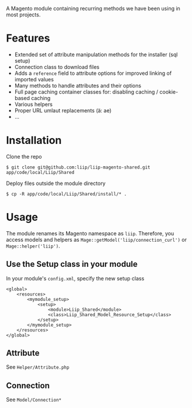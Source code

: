A Magento module containing recurring methods we have been using in most projects.


Features
========

* Extended set of attribute manipulation methods for the installer (sql setup)
* Connection class to download files
* Adds a `reference` field to attribute options for improved linking of imported values
* Many methods to handle attributes and their options
* Full page caching container classes for: disabling caching / cookie-based caching
* Various helpers
* Proper URL umlaut replacements (ä: ae)
* ...

Installation
============

Clone the repo

    $ git clone git@github.com:liip/liip-magento-shared.git app/code/local/Liip/Shared


Deploy files outside the module directory

    $ cp -R app/code/local/Liip/Shared/install/* .


Usage
=====

The module renames its Magento namespace as `liip`. Therefore, you access models and helpers
as `Mage::getModel('liip/connection_curl')` or `Mage::helper('liip')`.

Use the Setup class in your module
----------------------------------

In your module's `config.xml`, specify the new setup class

    <global>
        <resources>
            <mymodule_setup>
                <setup>
                    <module>Liip_Shared</module>
                    <class>Liip_Shared_Model_Resource_Setup</class>
                </setup>
            </mymodule_setup>
        </resources>
    </global>



Attribute
---------

See `Helper/Attribute.php`



Connection
----------

See `Model/Connection*`

